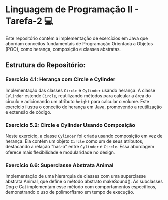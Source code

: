 # Linguagem de Programação II - Tarefa-2 💻

Este repositório contém a implementação de exercícios em Java que abordam conceitos fundamentais de Programação Orientada a Objetos (POO), como herança, composição e classes abstratas.

## Estrutura do Repositório:

### Exercício 4.1: Herança com Circle e Cylinder
Implementação das classes `Circle` e `Cylinder` usando herança. A classe `Cylinder` estende `Circle`, reutilizando métodos para calcular a área do círculo e adicionando um atributo `height` para calcular o volume. Este exercício ilustra o conceito de herança em Java, promovendo a reutilização e extensão de código.

### Exercício 5.2: Circle e Cylinder Usando Composição
Neste exercício, a classe `Cylinder` foi criada usando composição em vez de herança. Ela contém um objeto `Circle` como um de seus atributos, destacando a relação "has-a" entre `Cylinder` e `Circle`. Essa abordagem oferece mais flexibilidade e modularidade no design.

### Exercício 6.6: Superclasse Abstrata Animal
Implementação de uma hierarquia de classes com uma superclasse abstrata Animal, que define o método abstrato makeSound(). As subclasses Dog e Cat implementam esse método com comportamentos específicos, demonstrando o uso de polimorfismo em tempo de execução.
